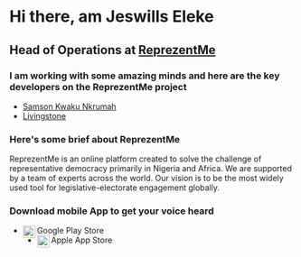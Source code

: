 # Hi there, am Jeswills Eleke
## Head of Operations at [ReprezentMe](https://www.reprezentme.com/)

### I am working with some amazing minds and here are the key developers on the ReprezentMe project
- [Samson Kwaku Nkrumah](https://github.com/Boanerges1996)
- [Livingstone](https://github.com/livingstone9)

### Here's some brief about ReprezentMe
ReprezentMe is an online platform created to solve the challenge of representative democracy primarily in Nigeria and Africa. We are supported by a team of experts across the world. Our vision is to be the most widely used tool for legislative-electorate engagement globally.

### Download mobile App to get your voice heard
- Google Play Store [<img align="left" alt="ReprezentMe App | Google PlayStore" width="22px" src="https://cdn.jsdelivr.net/npm/simple-icons@3.13.0/icons/googleplay.svg" />](https://play.google.com/store/apps/details?id=com.reprezentme.user_app)
- Apple App Store [<img align="left" alt="ReprezentMe App | Apple App Store" width="22px" src="https://cdn.jsdelivr.net/npm/simple-icons@3.13.0/icons/appstore.svg" />](https://apps.apple.com/ng/app/reprezentme/id1614045057)
